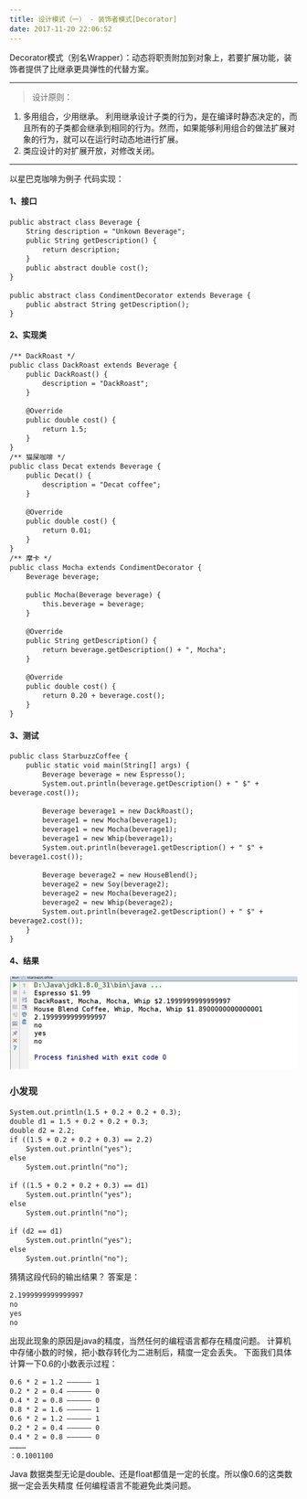 ```yaml
---
title: 设计模式（一） - 装饰者模式[Decorator] 
date: 2017-11-20 22:06:52
---
```


Decorator模式（别名Wrapper）：动态将职责附加到对象上，若要扩展功能，装饰者提供了比继承更具弹性的代替方案。

---

> 设计原则：
1. 多用组合，少用继承。
利用继承设计子类的行为，是在编译时静态决定的，而且所有的子类都会继承到相同的行为。然而，如果能够利用组合的做法扩展对象的行为，就可以在运行时动态地进行扩展。
2. 类应设计的对扩展开放，对修改关闭。

---

以星巴克咖啡为例子
代码实现：

#### 1、接口
```
public abstract class Beverage {
    String description = "Unkown Beverage";
    public String getDescription() {
        return description;
    }
    public abstract double cost();
}

public abstract class CondimentDecorator extends Beverage {
    public abstract String getDescription();
}
```
#### 2、实现类
```
/** DackRoast */
public class DackRoast extends Beverage {
    public DackRoast() {
        description = "DackRoast";
    }

    @Override
    public double cost() {
        return 1.5;
    }
}
/** 猫屎咖啡 */
public class Decat extends Beverage {
    public Decat() {
        description = "Decat coffee";
    }

    @Override
    public double cost() {
        return 0.01;
    }
}
/** 摩卡 */
public class Mocha extends CondimentDecorator {
    Beverage beverage;

    public Mocha(Beverage beverage) {
        this.beverage = beverage;
    }

    @Override
    public String getDescription() {
        return beverage.getDescription() + ", Mocha";
    }

    @Override
    public double cost() {
        return 0.20 + beverage.cost();
    }
}
```
#### 3、测试
```
public class StarbuzzCoffee {
    public static void main(String[] args) {
        Beverage beverage = new Espresso();
        System.out.println(beverage.getDescription() + " $" + beverage.cost());

        Beverage beverage1 = new DackRoast();
        beverage1 = new Mocha(beverage1);
        beverage1 = new Mocha(beverage1);
        beverage1 = new Whip(beverage1);
        System.out.println(beverage1.getDescription() + " $" + beverage1.cost());

        Beverage beverage2 = new HouseBlend();
        beverage2 = new Soy(beverage2);
        beverage2 = new Mocha(beverage2);
        beverage2 = new Whip(beverage2);
        System.out.println(beverage2.getDescription() + " $" + beverage2.cost());
    }
}
```
#### 4、结果
![Wrapper](/images/201711/20171121-Wrapper.png)

### 小发现
```
System.out.println(1.5 + 0.2 + 0.2 + 0.3);
double d1 = 1.5 + 0.2 + 0.2 + 0.3;
double d2 = 2.2;
if ((1.5 + 0.2 + 0.2 + 0.3) == 2.2)
    System.out.println("yes");
else
    System.out.println("no");

if ((1.5 + 0.2 + 0.2 + 0.3) == d1)
    System.out.println("yes");
else
    System.out.println("no");

if (d2 == d1)
    System.out.println("yes");
else
    System.out.println("no");
```
猜猜这段代码的输出结果？
答案是：
```
2.1999999999999997
no
yes
no
```

出现此现象的原因是java的精度，当然任何的编程语言都存在精度问题。
计算机中存储小数的时候，把小数存转化为二进制后，精度一定会丢失。
下面我们具体计算一下0.6的小数表示过程：
```
0.6 * 2 = 1.2 —————— 1 
0.2 * 2 = 0.4 —————— 0 
0.4 * 2 = 0.8 —————— 0 
0.8 * 2 = 1.6 —————— 1 
0.6 * 2 = 1.2 —————— 1 
0.2 * 2 = 0.4 —————— 0
0.4 * 2 = 0.8 —————— 0
…………
：0.1001100
```
Java 数据类型无论是double、还是float都值是一定的长度。所以像0.6的这类数据一定会丢失精度
任何编程语言不能避免此类问题。
